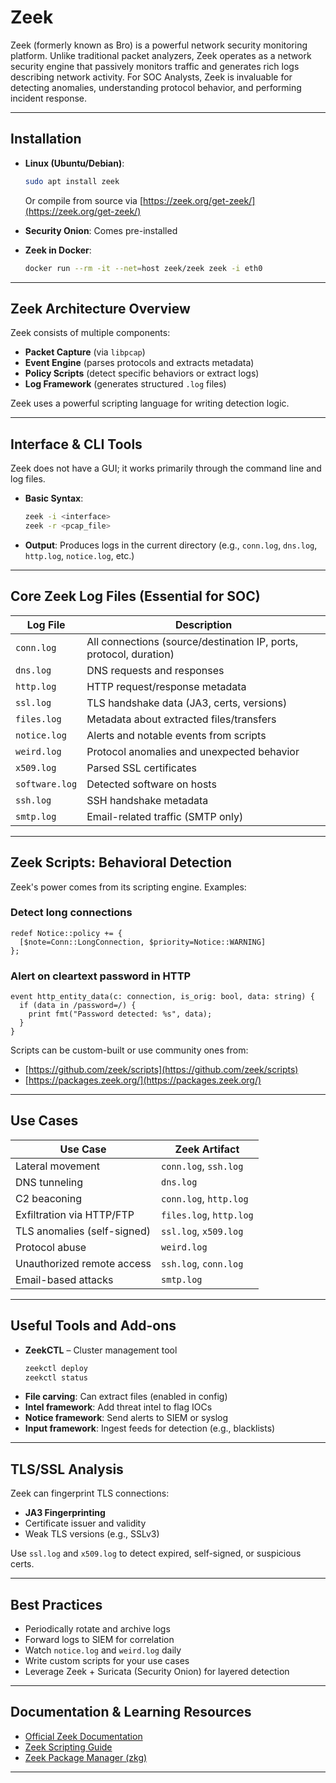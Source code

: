 # Zeek 

Zeek (formerly known as Bro) is a powerful network security monitoring platform. Unlike traditional packet analyzers, Zeek operates as a network security engine that passively monitors traffic and generates rich logs describing network activity. For SOC Analysts, Zeek is invaluable for detecting anomalies, understanding protocol behavior, and performing incident response.


---

## Installation

- **Linux (Ubuntu/Debian)**:

  ```bash
  sudo apt install zeek
  ```

  Or compile from source via [https://zeek.org/get-zeek/](https://zeek.org/get-zeek/)

- **Security Onion**: Comes pre-installed

- **Zeek in Docker**:

  ```bash
  docker run --rm -it --net=host zeek/zeek zeek -i eth0
  ```

---

##  Zeek Architecture Overview

Zeek consists of multiple components:

- **Packet Capture** (via `libpcap`)
- **Event Engine** (parses protocols and extracts metadata)
- **Policy Scripts** (detect specific behaviors or extract logs)
- **Log Framework** (generates structured `.log` files)

Zeek uses a powerful scripting language for writing detection logic.

---

## Interface & CLI Tools

Zeek does not have a GUI; it works primarily through the command line and log files.

- **Basic Syntax**:
  ```bash
  zeek -i <interface>
  zeek -r <pcap_file>
  ```
- **Output**: Produces logs in the current directory (e.g., `conn.log`, `dns.log`, `http.log`, `notice.log`, etc.)

---

## Core Zeek Log Files (Essential for SOC)

| Log File       | Description                                                        |
| -------------- | ------------------------------------------------------------------ |
| `conn.log`     | All connections (source/destination IP, ports, protocol, duration) |
| `dns.log`      | DNS requests and responses                                         |
| `http.log`     | HTTP request/response metadata                                     |
| `ssl.log`      | TLS handshake data (JA3, certs, versions)                          |
| `files.log`    | Metadata about extracted files/transfers                           |
| `notice.log`   | Alerts and notable events from scripts                             |
| `weird.log`    | Protocol anomalies and unexpected behavior                         |
| `x509.log`     | Parsed SSL certificates                                            |
| `software.log` | Detected software on hosts                                         |
| `ssh.log`      | SSH handshake metadata                                             |
| `smtp.log`     | Email-related traffic (SMTP only)                                  |

---

## Zeek Scripts: Behavioral Detection

Zeek's power comes from its scripting engine. Examples:

### Detect long connections

```zeek
redef Notice::policy += {
  [$note=Conn::LongConnection, $priority=Notice::WARNING]
};
```

### Alert on cleartext password in HTTP

```zeek
event http_entity_data(c: connection, is_orig: bool, data: string) {
  if (data in /password=/) {
    print fmt("Password detected: %s", data);
  }
}
```

Scripts can be custom-built or use community ones from:

- [https://github.com/zeek/scripts](https://github.com/zeek/scripts)
- [https://packages.zeek.org/](https://packages.zeek.org/)

---

## Use Cases

| Use Case                    | Zeek Artifact           |
| --------------------------- | ----------------------- |
| Lateral movement            | `conn.log`, `ssh.log`   |
| DNS tunneling               | `dns.log`               |
| C2 beaconing                | `conn.log`, `http.log`  |
| Exfiltration via HTTP/FTP   | `files.log`, `http.log` |
| TLS anomalies (self-signed) | `ssl.log`, `x509.log`   |
| Protocol abuse              | `weird.log`             |
| Unauthorized remote access  | `ssh.log`, `conn.log`   |
| Email-based attacks         | `smtp.log`              |

---

## Useful Tools and Add-ons

- **ZeekCTL** – Cluster management tool
  ```bash
  zeekctl deploy
  zeekctl status
  ```
- **File carving**: Can extract files (enabled in config)
- **Intel framework**: Add threat intel to flag IOCs
- **Notice framework**: Send alerts to SIEM or syslog
- **Input framework**: Ingest feeds for detection (e.g., blacklists)

---

## TLS/SSL Analysis

Zeek can fingerprint TLS connections:

- **JA3 Fingerprinting**
- Certificate issuer and validity
- Weak TLS versions (e.g., SSLv3)

Use `ssl.log` and `x509.log` to detect expired, self-signed, or suspicious certs.

---

## Best Practices

- Periodically rotate and archive logs
- Forward logs to SIEM for correlation
- Watch `notice.log` and `weird.log` daily
- Write custom scripts for your use cases
- Leverage Zeek + Suricata (Security Onion) for layered detection

---

## Documentation & Learning Resources

- [Official Zeek Documentation](https://docs.zeek.org/)
- [Zeek Scripting Guide](https://docs.zeek.org/en/current/scripting/index.html)
- [Zeek Package Manager (zkg)](https://docs.zeek.org/projects/package-manager/en/stable/)

---

